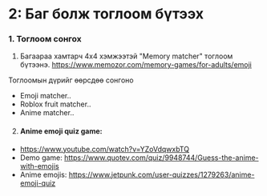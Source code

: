 # 2: Баг болж тоглоом бүтээх

### 1. Тоглоом сонгох

1. Багаараа хамтарч 4x4 хэмжээтэй "Memory matcher" тоглоом бүтээнэ.
   <https://www.memozor.com/memory-games/for-adults/emoji>

Тоглоомын дүрийг өөрсдөө сонгоно

- Emoji matcher..
- Roblox fruit matcher..
- Anime matcher..

2. #### Anime emoji quiz game:

- <https://www.youtube.com/watch?v=YZoVdqwxbTQ>
- Demo game: <https://www.quotev.com/quiz/9948744/Guess-the-anime-with-emojis>
- Anime emojis: <https://www.jetpunk.com/user-quizzes/1279263/anime-emoji-quiz>

